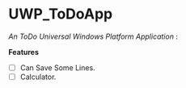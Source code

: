 # UWP_ToDoApp

*An ToDo Universal Windows Platform Application* :

**Features**
- [ ] Can Save Some Lines.
- [ ] Calculator.
